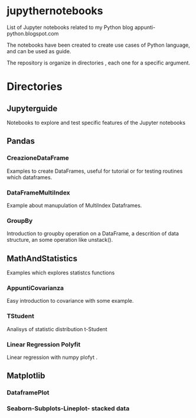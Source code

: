 # jupythernotebooks
List of Jupyter notebooks related to my Python blog appunti-python.blogspot.com

The notebooks have been created to create use cases of Python language,
and can be used as guide.

The repository is organize in directories , each one for a specific argument.

# Directories

## Jupyterguide
 Notebooks to explore and test specific features of the Jupyter notebooks

## Pandas

### CreazioneDataFrame
Examples to create DataFrames, useful for tutorial or for testing routines which
dataframes.

### DataFrameMultiIndex

Example about manupulation of MultiIndex Dataframes.

### GroupBy
Introduction to groupby operation on a DataFrame, a descrition of data structure,
an some operation like unstack().

## MathAndStatistics
Examples which explores statistcs functions

### AppuntiCovarianza
Easy introduction to covariance with some example.

### TStudent

Analisys of statistic distribution t-Student

### Linear Regression Polyfit

Linear regression with numpy plofyt . 

## Matplotlib

### DataframePlot

### Seaborn-Subplots-Lineplot- stacked data